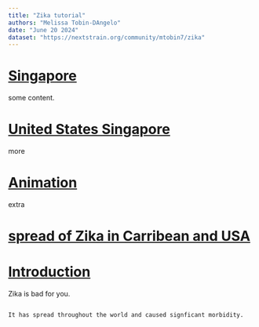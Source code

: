 ```yaml
---
title: "Zika tutorial"
authors: "Melissa Tobin-DAngelo"
date: "June 20 2024"
dataset: "https://nextstrain.org/community/mtobin7/zika"
---
```

# [Singapore](https://nextstrain.org/community/mtobin7/zika?f_country=Singapore)

some content.


# [United States Singapore](https://nextstrain.org/community/mtobin7/zika?f_country=Singapore,USA)

more

# [Animation](https://nextstrain.org/community/mtobin7/zika?animate=2012-06-21,2016-11-04,0,0,30000&f_country=Singapore,USA,Brazil)

extra

# [spread of Zika in Carribean and USA](https://nextstrain.org/community/mtobin7/zika?animate=2012-06-21,2016-11-04,0,0,30000&d=tree,map&f_country=Dominican%20Republic,Puerto%20Rico,USA&p=grid)



# [Introduction](https://nextstrain.org/community/mtobin7/zika)

Zika is bad for you.

```auspiceMainDisplayMarkdown

It has spread throughout the world and caused signficant morbidity.  
